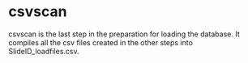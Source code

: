 # csvscan

csvscan is the last step in the preparation for loading the database.
It compiles all the csv files created in the other steps into SlideID_loadfiles.csv.
